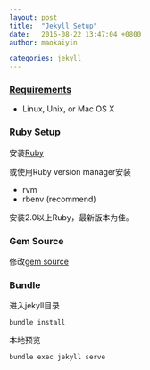 ```yaml
---
layout: post
title:  "Jekyll Setup"
date:   2016-08-22 13:47:04 +0800
author: maokaiyin

categories: jekyll
---
```


### [Requirements](https://jekyllrb.com/docs/installation/)

* Linux, Unix, or Mac OS X

### Ruby Setup

安装[Ruby](https://www.ruby-lang.org/en/documentation/installation/)

或使用Ruby version manager安装

* rvm
* rbenv (recommend)

安装2.0以上Ruby，最新版本为佳。

### Gem Source
修改[gem source](https://ruby.taobao.org/)

### Bundle
进入jekyll目录

	bundle install

本地预览
	
	bundle exec jekyll serve




